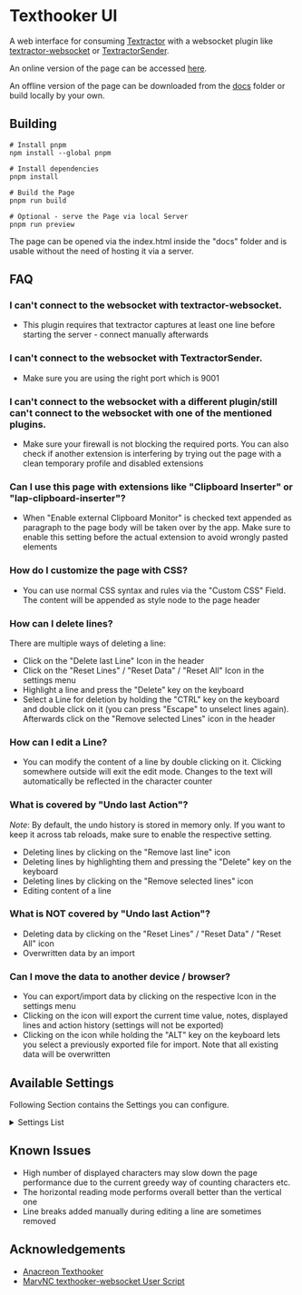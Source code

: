 # Texthooker UI

A web interface for consuming [Textractor](https://github.com/Artikash/Textractor) with a websocket plugin like [textractor-websocket](https://github.com/sadolit/textractor-websocket) or [TextractorSender](https://github.com/KamWithK/TextractorSender).

An online version of the page can be accessed [here](https://renji-xd.github.io/texthooker-ui/).

An offline version of the page can be downloaded from the [docs](https://raw.githubusercontent.com/Renji-XD/texthooker-ui/main/docs/index.html) folder or build locally by your own.

## Building

```
# Install pnpm
npm install --global pnpm

# Install dependencies
pnpm install

# Build the Page
pnpm run build

# Optional - serve the Page via local Server
pnpm run preview
```

The page can be opened via the index.html inside the "docs" folder and is usable without the need of hosting it via a server.

## FAQ

### I can't connect to the websocket with textractor-websocket.

-   This plugin requires that textractor captures at least one line before starting the server - connect manually afterwards

### I can't connect to the websocket with TextractorSender.

-   Make sure you are using the right port which is 9001

### I can't connect to the websocket with a different plugin/still can't connect to the websocket with one of the mentioned plugins.

-   Make sure your firewall is not blocking the required ports. You can also check if another extension is interfering by trying out the page with a clean temporary profile and disabled extensions

### Can I use this page with extensions like "Clipboard Inserter" or "lap-clipboard-inserter"?

-   When "Enable external Clipboard Monitor" is checked text appended as paragraph to the page body will be taken over by the app. Make sure to enable this setting before the actual extension to avoid wrongly pasted elements

### How do I customize the page with CSS?

-   You can use normal CSS syntax and rules via the "Custom CSS" Field. The content will be appended as style node to the page header

### How can I delete lines?

There are multiple ways of deleting a line:

-   Click on the "Delete last Line" Icon in the header
-   Click on the "Reset Lines" / "Reset Data" / "Reset All" Icon in the settings menu
-   Highlight a line and press the "Delete" key on the keyboard
-   Select a Line for deletion by holding the "CTRL" key on the keyboard and double click on it (you can press "Escape" to unselect lines again). Afterwards click on the "Remove selected Lines" icon in the header

### How can I edit a Line?

-   You can modify the content of a line by double clicking on it. Clicking somewhere outside will exit the edit mode. Changes to the text will automatically be reflected in the character counter

### What is covered by "Undo last Action"?

_Note_: By default, the undo history is stored in memory only. If you want to keep it across tab reloads, make sure to enable the respective setting.

-   Deleting lines by clicking on the "Remove last line" icon
-   Deleting lines by highlighting them and pressing the "Delete" key on the keyboard
-   Deleting lines by clicking on the "Remove selected lines" icon
-   Editing content of a line

### What is NOT covered by "Undo last Action"?

-   Deleting data by clicking on the "Reset Lines" / "Reset Data" / "Reset All" icon
-   Overwritten data by an import

### Can I move the data to another device / browser?

-   You can export/import data by clicking on the respective Icon in the settings menu
-   Clicking on the icon will export the current time value, notes, displayed lines and action history (settings will not be exported)
-   Clicking on the icon while holding the "ALT" key on the keyboard lets you select a previously exported file for import. Note that all existing data will be overwritten


## Available Settings

Following Section contains the Settings you can configure.

<details style="cursor: pointer;">
    <summary>Settings List</summary>

| Setting | Description |
|-|-|
| Window Title | Lets you set the current Document Title which you e. g. can use with yomichan to tag your created cards |
| WebSocket | URL of the WebSocket to which you want to connect |
| Font Size | Number of px for the Font Size |
| Online Font | Lets you select a Font from a predefined Selection (requires Online Connection in order to work) |
| AFK Timer (s) | Seconds after which the timer will automatically pause without Page Interaction (No new Line, Text Selection, Pointer Move) |
| Adjust Timer after AFK | If enabled with subtract the configured AFK Timer (s) value in case Timer was paused due to idle |
| Enable external Clipboard Monitor | If enabled will handle Lines pasted by Extensions like "Clipboard Inserter" or "lap-clipboard-inserter" |
| Store Stats persistently | If enabled will store Time value etc. in your local Browser Storage so that it will be available after tab reloads etc. |
| Store Notes persistently | If enabled will store Notes in your local Browser Storage so that they will be available after tab reloads etc. |
| Store Lines persistently | If enabled will store received/pasted Lines etc. in your local Browser Storage so that they will be available after tab reloads etc. |
| Store Action History persistently | If enabled will store revertible Actions etc. in your local Browser Storage so that they will be available after tab reloads etc. |
| Enable Paste | If enabled will allow to manually paste new Lines to the Page |
| Flash on missed Line | If enabled will show a short page flash in case your Timer is paused and you received/pasted new Lines which were therefore ignored |
| Allow new Line during Pause | If enabled will allow to receive/paste new Lines even with paused Timer |
| Autostart Timer during Pause | If enabled will automatically start the timer when it is paused and new Lines were received/pasted |
| Prevent Last Line Duplicate | If enabled will prevent the insertion/pasting of a Line if the text is equal to the last Line |
| Prevent Global Duplicate | If enabled will prevent the insertion/pasting of a Line if the text line already exists in any other Line |
| Display Text vertically | If enabled will display Lines vertically instead horizontally |
| Reverse Line Order | If enabled new Lines will be appended on top (horizonal mode) / left (vertical mode) instead of bottom/right |
| Preserve Whitespace | If enabled will preserve Whitespace like new line characters inside Text instead of printing out a single Line etc. |
| Remove all Whitespace | If enabled all Whitespace (e. g. space, new Line characters, tab character etc.) will be removed from Lines before inserting them |
| Show Timer | If enabled will display the current passed (active) time on the Page in the header |
| Show Speed | If enabled will display the current characters per hour in the header |
| Show Character Count | If enabled will display the current number  of displayed characters on the Page in the header |
| Show Line Count | If enabled will display the current number  of inserted lines on the Page in the header |
| Blur Stats | If enabled will blue the displayed stats (unblur on hover) |
| Custom CSS | Lets you insert custom CSS rules to customize the Page further |

</details>

## Known Issues

-   High number of displayed characters may slow down the page performance due to the current greedy way of counting characters etc.
-   The horizontal reading mode performs overall better than the vertical one
-   Line breaks added manually during editing a line are sometimes removed

## Acknowledgements

-   [Anacreon Texthooker](https://anacreondjt.gitlab.io/texthooker.html)
-   [MarvNC texthooker-websocket User Script](https://github.com/MarvNC/texthooker-websocket)
